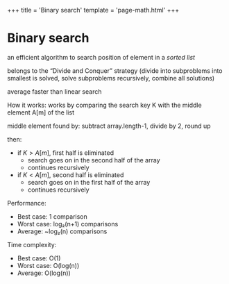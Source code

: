 +++
title = 'Binary search'
template = 'page-math.html'
+++
# Binary search
an efficient algorithm to search position of element in a *sorted list*

belongs to the “Divide and Conquer” strategy (divide into subproblems into smallest is solved, solve subproblems recursively, combine all solutions)

average faster than linear search

How it works:
works by comparing the search key K with the middle element A[m] of the list

middle element found by:
subtract array.length-1, divide by 2, round up

then:

- if $K>A[m]$, first half is eliminated
    - search goes on in the second half of the array
    - continues recursively
- if $K<A[m]$, second half is eliminated
    - search goes on in the first half of the array
    - continues recursively

Performance:

- Best case: 1 comparison
- Worst case: log₂(n+1) comparisons
- Average: ~log₂(n) comparisons

Time complexity:

- Best case: O(1)
- Worst case: O(log(n))
- Average: O(log(n))
